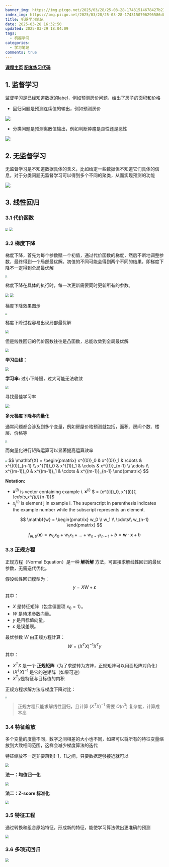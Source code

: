 ```yaml
---
banner_img: https://img.picgo.net/2025/03/28/25-03-28-17431514678427b2138c37794ab42.webp
index_img: https://img.picgo.net/2025/03/28/25-03-28-1743150706296586d07573c738663.webp
title: 机器学习笔记
date: 2025-03-28 16:32:50
updated: 2025-03-29 18:04:09
tags:
  - 机器学习
categories:
  - 学习笔记
comments: true
---
```

[**课程主页**](https://www.coursera.org/specializations/machine-learning-introduction/?utm_medium=coursera&utm_source=home-page&utm_campaign=mlslaunch2022IN)
[**配套练习代码**](https://github.com/greyhatguy007/Machine-Learning-Specialization-Coursera)


## 1. 监督学习

监督学习是已经知道数据的label，例如预测房价问题，给出了房子的面积和价格

* 回归问题是预测连续值的输出，例如预测房价

![](https://img.picgo.net/2025/03/28/25-03-28-1743143619246414111475a027645.png)

* 分类问题是预测离散值输出，例如判断肿瘤是良性还是恶性

![](https://img.picgo.net/2025/03/28/25-03-28-1743143695127ad770c735a0fc083.webp)

## 2. 无监督学习

无监督学习是不知道数据具体的含义，比如给定一些数据但不知道它们具体的信息，对于分类问题无监督学习可以得到多个不同的聚类，从而实现预测的功能

![ ](https://img.picgo.net/2025/03/28/25-03-28-17431438061779e4e3706e0702341.webp)

## 3. 线性回归

### 3.1 代价函数

<img src="https://s1.imagehub.cc/images/2025/03/28/69b495174b9398e22194dcf74f999504.webp" style="zoom: 55%;" />

<img src="https://img.picgo.net/2025/03/28/25-03-28-1743145270302c696bd8423535a9d.webp" style="zoom: 67%;" />

### 3.2 梯度下降

梯度下降，首先为每个参数赋一个初值，通过代价函数的梯度，然后不断地调整参数，最终得到一个局部最优解。初值的不同可能会得到两个不同的结果，即梯度下降不一定得到全局最优解

<img src="https://img.picgo.net/2025/03/28/25-03-28-174314479530291a8cd37389b8d2c.webp" style="zoom: 40%;" />

梯度下降在具体的执行时，每一次更新需要同时更新所有的参数。

<img src="https://img.picgo.net/2025/03/28/25-03-28-1743145542315d477ee9cf96be051.webp" style="zoom: 67%;" />

<img src="https://img.picgo.net/2025/03/28/25-03-28-1743145895067fedf5b6eb8369fdf.webp" style="zoom: 70%;" />

梯度下降效果图示

<img src="https://s1.imagehub.cc/images/2025/03/16/b3660e0a2d9d4dfc4d4e199908b92671.png" style="zoom: 35%;" />

梯度下降过程容易出现局部最优解

<img src="https://img.picgo.net/2025/03/28/25-03-28-17431461519203882e40b5917ae6d.webp" style="zoom: 67%;" />

但是线性回归的代价函数往往是凸函数，总能收敛到全局最优解

<img src="https://img.picgo.net/2025/03/28/25-03-28-17431462243244c0997b3075442e3.webp" style="zoom:67%;" />

**学习曲线：**

<img src="https://img.picgo.net/2025/03/29/25-03-29-1743233763258d724c0d3c06f17a7.webp" style="zoom:70%;" />

**学习率:** 过小下降慢，过大可能无法收敛

<img src="https://img.picgo.net/2025/03/28/25-03-28-17431464178914c3c8e41debe543c.webp" style="zoom: 60%;" />

寻找最佳学习率

<img src="https://img.picgo.net/2025/03/29/25-03-29-1743234261143a42e768db385b2ff.webp" style="zoom: 80%;" />

**多元梯度下降与向量化**

通常问题都会涉及到多个变量，例如房屋价格预测就包括，面积、房间个数、楼层、价格等

<img src="https://img.picgo.net/2025/03/29/25-03-29-1743232186021a8e30f67e5c2cec3.webp" style="zoom: 40%;" />

而向量化进行矩阵运算可以显著提高运算效率

<img src="https://img.picgo.net/2025/03/29/25-03-29-1743232285309ef96d4d895379443.webp" style="zoom: 40%;" />
$$
\mathbf{X} = 
\begin{pmatrix}
 x^{(0)}_0 & x^{(0)}_1 & \cdots & x^{(0)}_{n-1} \\ 
 x^{(1)}_0 & x^{(1)}_1 & \cdots & x^{(1)}_{n-1} \\
 \cdots \\
 x^{(m-1)}_0 & x^{(m-1)}_1 & \cdots & x^{(m-1)}_{n-1} 
\end{pmatrix}
$$

**Notation:**

* $\mathbf{x}^{(i)}$ is vector containing example i. $\mathbf{x}^{(i)}$ $ = (x^{(i)}_0, x^{(i)}_1, \cdots,x^{(i)}_{n-1})$
* $x^{(i)}_j$ is element j in example i. The superscript in parenthesis indicates the example number while the subscript represents an element. 

$$
\mathbf{w} = \begin{pmatrix}
w_0 \\ 
w_1 \\
\cdots\\
w_{n-1}
\end{pmatrix}
$$

$$
f_{\mathbf{w},b}(\mathbf{x}) =  w_0x_0 + w_1x_1 +... + w_{n-1}x_{n-1} + b = \mathbf{w} \cdot \mathbf{x} + b
$$

### 3.3 正规方程

正规方程（Normal Equation）是一种 **解析解** 方法，可直接求解线性回归的最优参数，无需迭代优化。

假设线性回归模型为：
$$
y = XW + \varepsilon
$$
其中：
- $X$ 是特征矩阵（包含偏置项 $x_0 = 1$）。
- $W$ 是待求参数向量。
- $y$ 是目标值向量。
- $\varepsilon$ 是误差项。

最优参数 $W$ 由正规方程计算：
$$
W = (X^T X)^{-1} X^T y
$$
其中：
- $X^T X$ 是一个 **正规矩阵**（为了求逆转为方阵，正规矩阵可以用酉矩阵对角化）
- $(X^T X)^{-1}$ 是它的逆矩阵（如果可逆）
- $X^T y$​ 是特征与目标值的内积

正规方程求解方法与梯度下降对比：

<img src="https://img.picgo.net/2025/03/29/25-03-29-17432363753406b71859f8f29bd69.webp" style="zoom: 33%;" />

> 正规方程只能求解线性回归，且计算 $(X^T X)^{-1}$ 需要 $O(n^3)$ 复杂度，计算成本高

### 3.4 特征缩放

多个变量的度量不同，数字之间相差的大小也不同，如果可以将所有的特征变量缩放到大致相同范围，这样会减少梯度算法的迭代

特征缩放不一定非要落到[-1，1]之间，只要数据足够接近就可以

<img src="https://img.picgo.net/2025/03/29/25-03-29-17432331170437198a4025fc9d77a.webp" style="zoom: 67%;" />

**法一：均值归一化**

<img src="https://img.picgo.net/2025/03/29/25-03-29-17432331710286dab88e5ee871889.webp" style="zoom:67%;" />

**法二：Z-score 标准化**

<img src="https://img.picgo.net/2025/03/29/25-03-29-1743233272396157041f20d1c1c6b.webp" style="zoom:67%;" />

### 3.5 特征工程

通过转换和组合原始特征，形成新的特征，能使学习算法做出更准确的预测

<img src="https://img.picgo.net/2025/03/29/25-03-29-1743234876149af5a3aa0ed89f70d.webp" style="zoom:67%;" />

### 3.6 多项式回归

<img src="https://img.picgo.net/2025/03/29/25-03-29-17432394184991cc882f35e5f1cc6.webp" style="zoom:67%;" />
